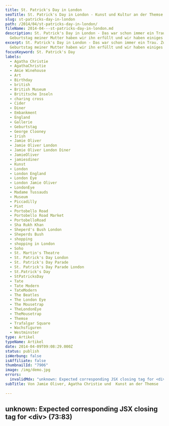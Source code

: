 ```yaml
---
title: St. Patrick's Day in London
seoTitle: St. Patrick's Day in London - Kunst und Kultur an der Themse
slug: st-patricks-day-in-london
path: /2014/04/st-patricks-day-in-london/
fileName: 2014-04---st-patricks-day-in-london.md
description: St. Patrick's Day in London - Das war schon immer ein Trau. Zum
  Geburtstag meiner Mutter haben wir ihn erfüllt und wir haben einiges erlebt!
excerpt: St. Patrick's Day in London - Das war schon immer ein Trau. Zum
  Geburtstag meiner Mutter haben wir ihn erfüllt und wir haben einiges erlebt!
focusKeyword: St. Patrick's Day
labels:
  - Agatha Christie
  - AgathaChristie
  - Amie Winehouse
  - Art
  - Birthday
  - british
  - British Museum
  - Brititsche Inseln
  - charing cross
  - Cider
  - Diner
  - Embankment
  - England
  - Gallerie
  - Geburtstag
  - George Clooney
  - Irish
  - Jamie Oliver
  - Jamie Oliver London
  - Jamie Oliver London Diner
  - JamieOliver
  - jamiesdiner
  - Kunst
  - London
  - London England
  - London Eye
  - London Jamie Oliver
  - LondonEye
  - Madame Tussauds
  - Museum
  - Piccadilly
  - Pint
  - Portobello Road
  - Portobello Road Market
  - PortobelloRoad
  - Sha Rukh Khan
  - Sheperd's Bush London
  - Sheperds Bush
  - shopping
  - shopping in London
  - Soho
  - St. Martin's Theatre
  - St. Patrick's Day London
  - St. Patrick's Day Parade
  - St. Patrick's Day Parade London
  - St.Patrick's Day
  - StPatricksDay
  - Tate
  - Tate Modern
  - TateModern
  - The Beatles
  - The London Eye
  - The Mousetrap
  - TheLondonEye
  - TheMousetrap
  - Themse
  - Trafalgar Square
  - Wachsfiguren
  - Westminster
type: Artikel
typeName: Artikel
date: 2014-04-09T09:08:29.000Z
status: publish
isWerbung: false
isAffiliate: false
thumbnailId: "7906"
image: /img/demo.jpg
errors:
  invalidMdx: "unknown: Expected corresponding JSX closing tag for <div> (73:83)"
subTitle: Von Jamie Oliver, Agatha Christie und  Kunst an der Themse
  
---
```


## unknown: Expected corresponding JSX closing tag for &lt;div> (73:83)

<!--
**In diesem Jahr hatten wir uns für den Geburtstag meiner Mutter am St.
Patrick's Day was ganz Besonderes ausgedacht.**

4 Flüge nach London waren schnell gebucht. Wir trafen bereits am 15. März ein,
so hatten wir genügend Zeit, uns auf dem
[Portobello Road Market](http://www.portobelloroad.co.uk/) noch mit
standesgemäßen Outfits für den großen Tag einzudecken. Am Abend des ersten Tages
ging es dann nach Soho.

Für den zweiten Tag hatte ich Karten für Madame Tussauds besorgt. Bis jetzt
hatte ich es noch bei keinem London-Aufenthalt geschafft, dort einzukehren. Gut,
dass wir es uns dieses Mal endlich fest vorgenommen hatten, denn es hat sich
sehr gelohnt. Ihr könnt Euch nicht vorstellen, was für tolle Fotos man dort
machen kann!

![Mit Wolverine](http://cardamonchai.files.wordpress.com/2014/04/tussauds-261.jpg?w=199 "[ ](https://www.flickr.com/photos/99929697@N07/sets/72157643221992364/)  Mit Wolverine")

Die Eintrittspreise für das Wachsfigurenkabinett kommen einem im erstem Moment
hoch vor, sind aber auf jeden Fall gerechtfertigt, denn der Besuch dort ist
wirklich ein Erlebnis. Kleiner Tipp meinerseits: Wie bei sehr vielen
Attraktionen im Vereinten Königreich spart man sich einiges, wenn man im Voraus
online bucht. In diesem Fall sind das ganze 25%. Bucht man gleichzeitig mehrere
"London Attractions" sind es sogar bis zu 40%.

## St. Patrick's Day am Trafagar Square

Im Anschluss fuhren wir zum Trafalgar Square, um uns die St. Patrick's Day
Parade (die findet in London einen Tag vor dem St. Patrick's Day statt)
anzusehen. Wir kamen gerade rechtzeitig dort an, um die
[Commitments](http://www.thecommitmentslondon.com/) live auf der Bühne zu
erleben.

Vom Trafalgar Square aus spazierten wir gemütlich an der Themse entlang und
machten entlang des Embankment noch das ein oder andere Foto. Nachdem wir den
Fluss ein ums andere Mal überquert hatten, um keine Perspektive zu verpassen,
gelangten wir schließlich zur Hauptanttraktion des Tages, dem
[Tate Modern](http://www.tate.org.uk/).

![Fernweh am London Eye](http://cardamonchai.files.wordpress.com/2014/04/13543507523_7cf0cfa41d.jpg?w=300 "[ ](https://www.flickr.com/photos/99929697@N07/sets/72157643221992364/)  Fernweh am London Eye")

Den Abend verbrachten wir in einer Kneipe in Sheperds Bush. Es gab richtig
leckeren Cider und weniger gutes Essen.

Nach einem ausgedehnten Geburtstagsfrühstück im Hotel begaben wir uns am Montag
zum [British Museum](https://www.britishmuseum.org/). Dort bewunderten wir vor
allem die Ägyptische und die Indianische Abteilung.

Gegen Mittag ging es dann nochmal zum Shoppen in die Stadt, bis die Schuhsolen
glühten und es Zeit für ein leckeres Mahl in
[Jamie Oliver's Pop Up Diner](http://www.jamieoliversdiner.com/) wurde. Ich
hatte einen unfassbar guten Fruchtcocktail und den besten Veggie-Burger, den ich
jemals zu mir genommen habe, kombiniert mit Avocado-Pommes.

![Joseph Beuys im Tate Modern ](http://cardamonchai.files.wordpress.com/2014/04/13544765734_8cf7d73e17.jpg?w=199 "[ ](https://www.flickr.com/photos/99929697@N07/sets/72157643221992364/)  Joseph Beuys im Tate Modern")

Das Abendprogramm hatte mein Vater organisiert. Es sollte ins Theater gehen.
[The Mousetrap](https://www.the-mousetrap.co.uk/Online/) von Agatha Christie
wird bereits seit 62 Jahren jeden Abend im St. Martin's Theatre in der West
Street (nähe Charing Cross) gespielt.

## Agatha Christie

Natürlich hatten wir meiner Mutter vorher nichts verraten. Wir gingen mit ihr
quer durch Soho, mein Vater erzählte, er hätte von einer interessanten Kneipe in
China Town gehört, in der er unbedingt ihren Geburtstag begehen wollte. Sie
(größter mir bekannter Agatha Christie Fan) staunte nicht schlecht, als er ihr
vor dem Theater plötzlich die Tickets in die Hand drückte, das könnt Ihr mir
glauben.

![Ganesha im British Museum](http://cardamonchai.files.wordpress.com/2014/04/13545359663_341bdc4734.jpg?w=300 "[ ](https://www.flickr.com/photos/99929697@N07/sets/72157643221992364/)  Ganesha im British Museum")

Fazit der Reise: Unsere Erwartungen wurden voll erfüllt und sogar noch
übertroffen. Ich habe ein paar tolle neue Stiefel, die wahrscheinlich jedes
Festival überleben werden, durfte den besten Burger der Welt kosten und bin
stolze Besitzerin von Fotos zusammen mit Jimi Hendrix, den Beatles, George
Clooney, Johnny Depp, Amy Winehouse, Shah Rukh Khan und vielen weiteren
Berühmtheiten. Wir durften einige der eindrucksvollsten Kunstwerke aller Zeiten
bewundern und sind bei dem tollen Wetter alle wunderbar knackig braun geworden.

London ist und bleibt meine Lieblingsstadt und ich werde ihr ganz sicher schon
bald wieder einen Besuch abstatten.

Im Anschluss gibt es ein paar Bilder aus dem Wachsfigurenkabinett zu sehen, die
komplette London-Galerie findet Ihr wie immer in meinem
[Flickr](https://www.flickr.com/photos/99929697@N07/sets/72157643221992364/).

_Eure Anne_ <div style="width: 45%; float: left;">

![Mit George Clooney](http://cardamonchai.files.wordpress.com/2014/04/tussauds-167.jpg?w=199 "[ ](https://www.flickr.com/photos/99929697@N07/sets/72157643221992364/)  Mit George Clooney")

</div><div style="width: 45%; float: left;">

![Mit Sha Rukh Khan](http://cardamonchai.files.wordpress.com/2014/04/tussauds-171.jpg?w=199 "[ ](https://www.flickr.com/photos/99929697@N07/sets/72157643221992364/)  Mit Sha Rukh Khan")

</div><div style="clear: both;"></div><div style="width: 45%; float: left;">

![Mit Oscar Wilde](http://cardamonchai.files.wordpress.com/2014/04/tussauds-216.jpg?w=199 "[ ](https://www.flickr.com/photos/99929697@N07/sets/72157643221992364/)  Mit Oscar Wilde")

</div><div style="width: 45%; float: left;">

![Mit Jimi Hendrix](http://cardamonchai.files.wordpress.com/2014/04/tussauds-240.jpg?w=199 "[ ](https://www.flickr.com/photos/99929697@N07/sets/72157643221992364/)  Mit Jimi Hendrix")

</div><div style="clear: both;"></div><div style="width: 45%; float: left;">

![Mit Muhammad Ali](http://cardamonchai.files.wordpress.com/2014/04/tussauds-201.jpg?w=199 "[ ](https://www.flickr.com/photos/99929697@N07/sets/72157643221992364/)  Mit Muhammad Ali")

</div><div style="width: 45%; float: left;">

![Mit Holly Golightly <3](http://cardamonchai.files.wordpress.com/2014/04/tussauds.jpg?w=300 "[ ](https://www.flickr.com/photos/99929697@N07/sets/72157643221992364/)  Mit Holly Golightly <3")

</div><div style="clear: both;"></div>

-->

  
